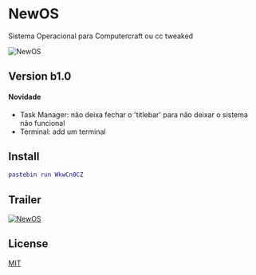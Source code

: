 # NewOS
Sistema Operacional para Computercraft ou cc tweaked

![NewOS](http://newcraft.6te.net/ncsystem/newos.png)

## Version b1.0

#### Novidade
* Task Manager: não deixa fechar o 'titlebar' para não deixar o sistema não funcional 
* Terminal: add um terminal

## Install

```lua
pastebin run WkwCn0CZ
```

## Trailer

[![NewOS](http://img.youtube.com/vi/PcEJUGB_F-g/0.jpg)](http://www.youtube.com/watch?v=PcEJUGB_F-g "NewOS")

## License
[MIT](https://github.com/NewCraft/NewOS/blob/master/LICENSE)
